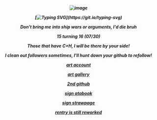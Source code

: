 <h5 align="center"

![image](https://github.com/user-attachments/assets/63fe3dc3-4197-43aa-b65b-33637eeab582)

[![Typing SVG](https://readme-typing-svg.demolab.com?font=Fira+Code&pause=1000&color=F7380C&width=435&lines=HE+WAS+A+FRIEND%2C+WELL...+NOT+ANYMORE+I+GUESS.)](https://git.io/typing-svg)

Don't bring me into ship wars or arguments, I'd die bruh

15 turning 16 (07/30)

Those that have C+H, I will be there by your side!

I clean out followers sometimes, I'll hunt down your github to refollow!

[art account](https://www.instagram.com/redngone/)

[art gallery](https://magma.com/artist/reddisk/gallery)

[2nd github](https://github.com/trappedice)

[sign atabook](https://spireofshadows.atabook.org)

[sign strawpage](https://00707.straw.page)

[rentry is still reworked](https://rentry.co/online404)










